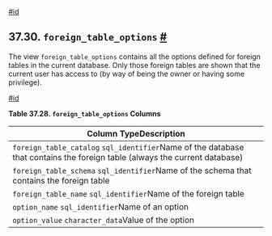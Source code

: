 [#id](#INFOSCHEMA-FOREIGN-TABLE-OPTIONS)

## 37.30. `foreign_table_options` [#](#INFOSCHEMA-FOREIGN-TABLE-OPTIONS)

The view `foreign_table_options` contains all the options defined for foreign tables in the current database. Only those foreign tables are shown that the current user has access to (by way of being the owner or having some privilege).

[#id](#id-1.7.6.34.3)

**Table 37.28. `foreign_table_options` Columns**

| Column TypeDescription                                                                                                     |
| -------------------------------------------------------------------------------------------------------------------------- |
| `foreign_table_catalog` `sql_identifier`Name of the database that contains the foreign table (always the current database) |
| `foreign_table_schema` `sql_identifier`Name of the schema that contains the foreign table                                  |
| `foreign_table_name` `sql_identifier`Name of the foreign table                                                             |
| `option_name` `sql_identifier`Name of an option                                                                            |
| `option_value` `character_data`Value of the option                                                                         |
